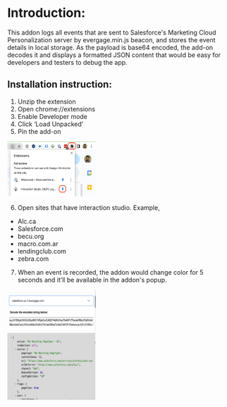 # Introduction: 
This addon logs all events that are sent to Salesforce's Marketing Cloud Personalization server by evergage.min.js beacon, and stores the event details in local storage. As the payload is base64 encoded, the add-on decodes it and displays a formatted JSON content that would be easy for developers and testers to debug the app.

## Installation instruction: 

1. Unzip the extension
2. Open chrome://extensions
3. Enable Developer mode
4. Click ‘Load Unpacked’ 
5. Pin the add-on

<img src="gitImages/1.png" width="200px" height="125px"/>

6. Open sites that have interaction studio. Example,
* Alc.ca
* Salesforce.com
* becu.org 
* macro.com.ar
* lendingclub.com 
* zebra.com 
7. When an event is recorded, the addon would change color for 5 seconds and it’ll be available in the addon's popup.

<img src="gitImages/2.png" width="200px" height="250px"/>